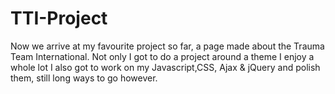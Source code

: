# TTI-Project
Now we arrive at my favourite project so far, a page made about the Trauma Team International.
Not only I got to do a project around a theme I enjoy a whole lot I also got to work on my Javascript,CSS, Ajax & jQuery and polish them, still long ways to go 
however.
